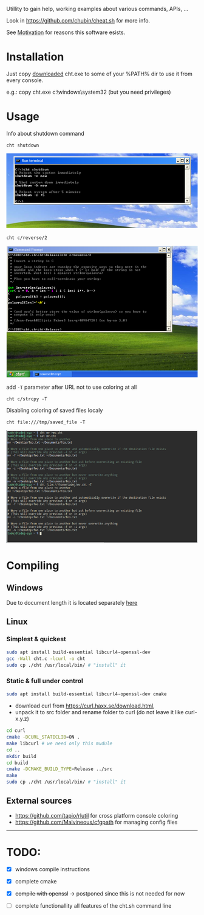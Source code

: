 Utillity to gain help, working examples about various commands, APIs, ...

Look in https://github.com/chubin/cheat.sh for more info.

See [Motivation](doc/motivation.md) for reasons this software esists.

# Installation

Just copy [downloaded](https://github.com/tpanj/cht.exe/raw/master/bin/cht.exe) cht.exe to some of your %PATH% dir to use it from every console.

e.g.: copy cht.exe c:\windows\system32 (but you need privileges)

# Usage
Info about shutdown command
```
cht shutdown
```
![Reversing string in c, second alternative](doc/ss_w0.png)

```
cht c/reverse/2
```
![Reversing string in c, second alternative](doc/ss_w1.png)

add `-T` parameter after URL not to use coloring at all
```
cht c/strcpy -T
```
Disabling coloring of saved files localy
```
cht file:///tmp/saved_file -T
```
![Removing colors](doc/ss_lin1.png)

# Compiling
## Windows
Due to document length it is located separately [here](doc/compile_ms.md)

## Linux
### Simplest & quickest
```sh
sudo apt install build-essential libcurl4-openssl-dev
gcc -Wall cht.c -lcurl -o cht
sudo cp ./cht /usr/local/bin/ # "install" it
```
### Static & full under control
```sh
sudo apt install build-essential libcurl4-openssl-dev cmake
```
* download curl from https://curl.haxx.se/download.html,
* unpack it to src folder and rename folder to curl (do not leave it like curl-x.y.z)
```sh
cd curl
cmake -DCURL_STATICLIB=ON .
make libcurl # we need only this mudule
cd ..
mkdir build
cd build
cmake -DCMAKE_BUILD_TYPE=Release ../src
make
sudo cp ./cht /usr/local/bin/ # "install" it
```
## External sources
* https://github.com/tapio/rlutil for cross platform console coloring
* https://github.com/Malvineous/cfgpath for managing config files
------------------

# TODO:
- [X] windows compile instructions
- [X] complete cmake
- [X] ~~compile with openssl~~ → postponed since this is not needed for now
- [ ] complete functionallity all features of the cht.sh command line

